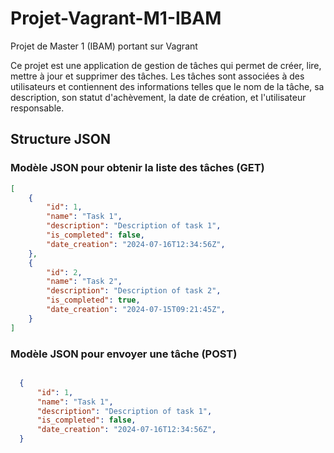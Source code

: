 # Projet-Vagrant-M1-IBAM
Projet de Master 1 (IBAM) portant sur Vagrant

Ce projet est une application de gestion de tâches qui permet de créer, lire, mettre à jour et supprimer des tâches. Les tâches sont associées à des utilisateurs et contiennent des informations telles que le nom de la tâche, sa description, son statut d'achèvement, la date de création, et l'utilisateur responsable.

## Structure JSON

### Modèle JSON pour obtenir la liste des tâches (GET)

```json
[
    {
        "id": 1,
        "name": "Task 1",
        "description": "Description of task 1",
        "is_completed": false,
        "date_creation": "2024-07-16T12:34:56Z",
    },
    {
        "id": 2,
        "name": "Task 2",
        "description": "Description of task 2",
        "is_completed": true,
        "date_creation": "2024-07-15T09:21:45Z",
    }
]
```


### Modèle JSON pour envoyer une tâche (POST)

```json

  {
      "id": 1,
      "name": "Task 1",
      "description": "Description of task 1",
      "is_completed": false,
      "date_creation": "2024-07-16T12:34:56Z",
  }
```

